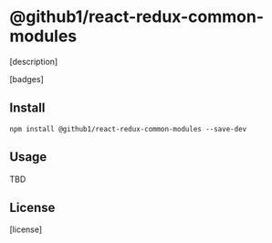 # @github1/react-redux-common-modules

[description]

[badges]

## Install
```shell
npm install @github1/react-redux-common-modules --save-dev
```

## Usage
TBD

## License
[license]